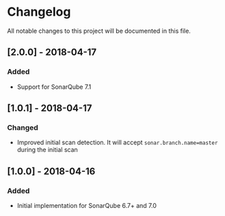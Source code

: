 # Changelog
All notable changes to this project will be documented in this file.

## [2.0.0] - 2018-04-17
### Added
- Support for SonarQube 7.1

## [1.0.1] - 2018-04-17
### Changed
- Improved initial scan detection. It will accept `sonar.branch.name=master` during the initial scan

## [1.0.0] - 2018-04-16
### Added
- Initial implementation for SonarQube 6.7+ and 7.0
